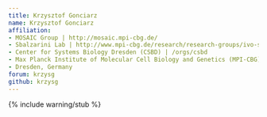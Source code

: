 ```yaml
---
title: Krzysztof Gonciarz
name: Krzysztof Gonciarz
affiliation:
- MOSAIC Group | http://mosaic.mpi-cbg.de/
- Sbalzarini Lab | http://www.mpi-cbg.de/research/research-groups/ivo-sbalzarini.html
- Center for Systems Biology Dresden (CSBD) | /orgs/csbd
- Max Planck Institute of Molecular Cell Biology and Genetics (MPI-CBG) | /orgs/mpi-cbg
- Dresden, Germany
forum: krzysg
github: krzysg
---
```

{% include warning/stub %}

